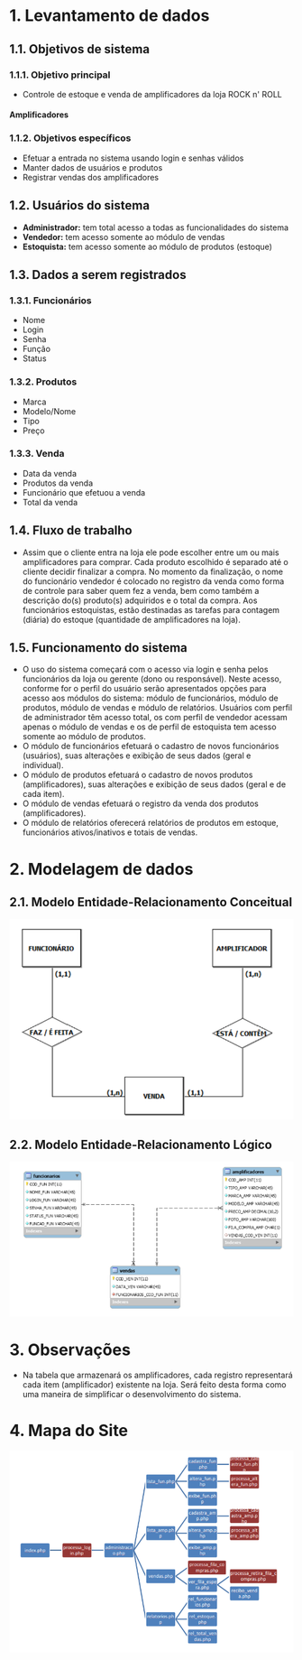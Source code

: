 # 1. Levantamento de dados

## 1.1. Objetivos de sistema

### 1.1.1. Objetivo principal
- Controle de estoque e venda de amplificadores da loja ROCK n' ROLL

#### Amplificadores

### 1.1.2. Objetivos específicos
- Efetuar a entrada no sistema usando login e senhas válidos
- Manter dados de usuários e produtos
- Registrar vendas dos amplificadores

## 1.2. Usuários do sistema
- **Administrador:** tem total acesso a todas as funcionalidades do sistema
- **Vendedor:** tem acesso somente ao módulo de vendas
- **Estoquista:** tem acesso somente ao módulo de produtos (estoque)

## 1.3. Dados a serem registrados

### 1.3.1. Funcionários
- Nome
- Login
- Senha
- Função
- Status

### 1.3.2. Produtos
- Marca
- Modelo/Nome
- Tipo
- Preço

### 1.3.3. Venda
- Data da venda
- Produtos da venda
- Funcionário que efetuou a venda
- Total da venda

## 1.4. Fluxo de trabalho
- Assim que o cliente entra na loja ele pode escolher entre um ou mais amplificadores para comprar. Cada produto escolhido é separado até o cliente decidir finalizar a compra. No momento da finalização, o nome do funcionário vendedor é colocado no registro da venda como forma de controle para saber quem fez a venda, bem como também a descrição do(s) produto(s) adquiridos e o total da compra. Aos funcionários estoquistas, estão destinadas as tarefas para contagem (diária) do estoque (quantidade de amplificadores na loja).

## 1.5. Funcionamento do sistema
- O uso do sistema começará com o acesso via login e senha pelos funcionários da loja ou gerente (dono ou responsável). Neste acesso, conforme for o perfil do usuário serão apresentados opções para acesso aos módulos do sistema: módulo de funcionários, módulo de produtos, módulo de vendas e módulo de relatórios. Usuários com perfil de administrador têm acesso total, os com perfil de vendedor acessam apenas o módulo de vendas e os de perfil de estoquista tem acesso somente ao módulo de produtos.
- O módulo de funcionários efetuará o cadastro de novos funcionários (usuários), suas alterações e exibição de seus dados (geral e individual).
- O módulo de produtos efetuará o cadastro de novos produtos (amplificadores), suas alterações e exibição de seus dados (geral e de cada item).
- O módulo de vendas efetuará o registro da venda dos produtos (amplificadores).
- O módulo de relatórios oferecerá relatórios de produtos em estoque, funcionários ativos/inativos e totais de vendas.

# 2. Modelagem de dados

## 2.1. Modelo Entidade-Relacionamento Conceitual
![Mapa_Site](/imagens_readme/mer_conceitual.png)

## 2.2. Modelo Entidade-Relacionamento Lógico
![Mapa_Site](/imagens_readme/mer_logico.png)

# 3. Observações
- Na tabela que armazenará os amplificadores, cada registro representará cada item (amplificador) existente na loja. Será feito desta forma como uma maneira de simplificar o desenvolvimento do sistema.

# 4. Mapa do Site
![Mapa_Site](/imagens_readme/mapa_site.png)
